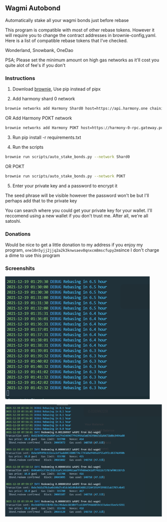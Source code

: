 ## Wagmi Autobond
Automatically stake all your wagmi bonds just before rebase

This program is compatible with most of other rebase tokens. However it will require you to change the contract addresses in brownie-config,yaml.
Here is a list of compatible rebase tokens that I've checked.

Wonderland, Snowbank, OneDao

PSA; Please set the minimum amount on high gas networks as it'll cost you quite alot of fee's if you don't

### Instructions

1. Download [brownie](https://github.com/eth-brownie/brownie), Use pip instead of pipx

2. Add harmony shard 0 network
```bash
brownie networks add Harmony Shard0 host=https://api.harmony.one chainid=1666600000 explorer=https://explorer.harmony.one/ 
```

OR Add Harmony POKT network

```bash
brownie networks add Harmony POKT host=https://harmony-0-rpc.gateway.pokt.network chainid=1666600000 explorer=https://explorer.harmony.one/ 
```

3. Run pip install -r requirements.txt

4. Run the scripts

```bash
brownie run scripts/auto_stake_bonds.py --network Shard0
```

OR POKT
```bash
brownie run scripts/auto_stake_bonds.py --network POKT
```

5. Enter your private key and a password to encrypt it

The seed phrase will be visible however the password won't be but I'll perhaps add that to the private key

You can search where you could get your private key for your wallet. I'll reccomend using a new wallet if you don't trust me. After all, we're all satoshi.

### Donations
Would be nice to get a little donation to my address if you enjoy my program, ``one10n5yjj2jjq2a2k3knwsaev0qnxcm8mscfupy2m``since I don't charge a dime to use this program

### Screenshits
![Screenshot](./images/screenshot1.png)

![Screenshot](./images/screenshot2.png)

